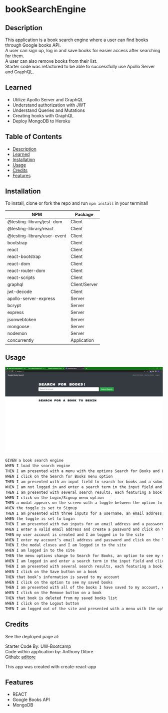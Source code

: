 # bookSearchEngine

## Description

This application is a book search engine where a user can find books through Google books API.</br>
A user can sign up, log in and save books for easier access after searching for them.</br>
A user can also remove books from their list.</br>
Starter code was refactored to be able to successfully use Apollo Server and GraphQL.</br> 

## Learned

- Utilize Apollo Server and GraphQL
- Understand authorization with JWT
- Understand Queries and Mutations
- Creating hooks with GraphQL
- Deploy MongoDB to Heroku

## Table of Contents

- [Description](#description)
- [Learned](#learned)
- [Installation](#installation)
- [Usage](#usage)
- [Credits](#credits)
- [Features](#features)

## Installation

To install, clone or fork the repo and run `npm install` in your terminal!

NPM | Package
--- | ---
@testing-library/jest-dom | Client
@testing-library/react | Client
@testing-library/user-event | Client
bootstrap | Client
react | Client
react-bootstrap | Client
react-dom | Client
react-router-dom | Client
react-scripts | Client
graphql | Client/Server
jwt-decode | Client
apollo-server-express | Server
bcrypt | Server
express | Server
jsonwebtoken | Server
mongoose | Server
nodemon | Server
concurrently | Application

## Usage

![website_home](./client/public/images/bookSearchEnging.png)

```md
GIVEN a book search engine
WHEN I load the search engine
THEN I am presented with a menu with the options Search for Books and Login/Signup and an input field to search for books and a submit button
WHEN I click on the Search for Books menu option
THEN I am presented with an input field to search for books and a submit button
WHEN I am not logged in and enter a search term in the input field and click the submit button
THEN I am presented with several search results, each featuring a book’s title, author, description, image, and a link to that book on the Google Books site
WHEN I click on the Login/Signup menu option
THEN a modal appears on the screen with a toggle between the option to log in or sign up
WHEN the toggle is set to Signup
THEN I am presented with three inputs for a username, an email address, and a password, and a signup button
WHEN the toggle is set to Login
THEN I am presented with two inputs for an email address and a password and login button
WHEN I enter a valid email address and create a password and click on the signup button
THEN my user account is created and I am logged in to the site
WHEN I enter my account’s email address and password and click on the login button
THEN I the modal closes and I am logged in to the site
WHEN I am logged in to the site
THEN the menu options change to Search for Books, an option to see my saved books, and Logout
WHEN I am logged in and enter a search term in the input field and click the submit button
THEN I am presented with several search results, each featuring a book’s title, author, description, image, and a link to that book on the Google Books site and a button to save a book to my account
WHEN I click on the Save button on a book
THEN that book’s information is saved to my account
WHEN I click on the option to see my saved books
THEN I am presented with all of the books I have saved to my account, each featuring the book’s title, author, description, image, and a link to that book on the Google Books site and a button to remove a book from my account
WHEN I click on the Remove button on a book
THEN that book is deleted from my saved books list
WHEN I click on the Logout button
THEN I am logged out of the site and presented with a menu with the options Search for Books and Login/Signup and an input field to search for books and a submit button  
```

## Credits

See the deployed page at: </br>

Starter Code By: UW-Bootcamp</br>
Code within application by: Anthony Ditore</br>
Github: [aditore](https://github.com/aditore)</br>

This app was created with create-react-app

## Features

- REACT
- Google Books API
- MongoDB